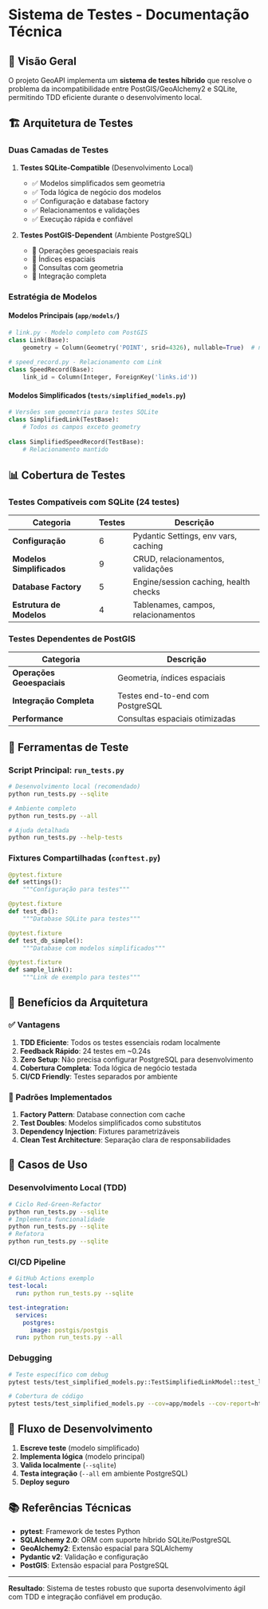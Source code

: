 # Sistema de Testes - Documentação Técnica

## 🎯 Visão Geral

O projeto GeoAPI implementa um **sistema de testes híbrido** que resolve o problema da incompatibilidade entre PostGIS/GeoAlchemy2 e SQLite, permitindo TDD eficiente durante o desenvolvimento local.

## 🏗️ Arquitetura de Testes

### Duas Camadas de Testes

1. **Testes SQLite-Compatible** (Desenvolvimento Local)
   - ✅ Modelos simplificados sem geometria
   - ✅ Toda lógica de negócio dos modelos
   - ✅ Configuração e database factory
   - ✅ Relacionamentos e validações
   - ✅ Execução rápida e confiável

2. **Testes PostGIS-Dependent** (Ambiente PostgreSQL)
   - 🔶 Operações geoespaciais reais
   - 🔶 Índices espaciais
   - 🔶 Consultas com geometria
   - 🔶 Integração completa

### Estratégia de Modelos

#### Modelos Principais (`app/models/`)
```python
# link.py - Modelo completo com PostGIS
class Link(Base):
    geometry = Column(Geometry('POINT', srid=4326), nullable=True)  # nullable para testes
    
# speed_record.py - Relacionamento com Link
class SpeedRecord(Base):
    link_id = Column(Integer, ForeignKey('links.id'))
```

#### Modelos Simplificados (`tests/simplified_models.py`)
```python
# Versões sem geometria para testes SQLite
class SimplifiedLink(TestBase):
    # Todos os campos exceto geometry
    
class SimplifiedSpeedRecord(TestBase):
    # Relacionamento mantido
```

## 📊 Cobertura de Testes

### Testes Compatíveis com SQLite (24 testes)

| Categoria | Testes | Descrição |
|-----------|--------|-----------|
| **Configuração** | 6 | Pydantic Settings, env vars, caching |
| **Modelos Simplificados** | 9 | CRUD, relacionamentos, validações |
| **Database Factory** | 5 | Engine/session caching, health checks |
| **Estrutura de Modelos** | 4 | Tablenames, campos, relacionamentos |

### Testes Dependentes de PostGIS

| Categoria | Descrição |
|-----------|-----------|
| **Operações Geoespaciais** | Geometria, índices espaciais |
| **Integração Completa** | Testes end-to-end com PostgreSQL |
| **Performance** | Consultas espaciais otimizadas |

## 🔧 Ferramentas de Teste

### Script Principal: `run_tests.py`

```bash
# Desenvolvimento local (recomendado)
python run_tests.py --sqlite

# Ambiente completo
python run_tests.py --all

# Ajuda detalhada
python run_tests.py --help-tests
```

### Fixtures Compartilhadas (`conftest.py`)

```python
@pytest.fixture
def settings():
    """Configuração para testes"""

@pytest.fixture
def test_db():
    """Database SQLite para testes"""

@pytest.fixture  
def test_db_simple():
    """Database com modelos simplificados"""

@pytest.fixture
def sample_link():
    """Link de exemplo para testes"""
```

## 🎯 Benefícios da Arquitetura

### ✅ Vantagens

1. **TDD Eficiente**: Todos os testes essenciais rodam localmente
2. **Feedback Rápido**: 24 testes em ~0.24s
3. **Zero Setup**: Não precisa configurar PostgreSQL para desenvolvimento
4. **Cobertura Completa**: Toda lógica de negócio testada
5. **CI/CD Friendly**: Testes separados por ambiente

### 🎨 Padrões Implementados

1. **Factory Pattern**: Database connection com cache
2. **Test Doubles**: Modelos simplificados como substitutos
3. **Dependency Injection**: Fixtures parametrizáveis
4. **Clean Test Architecture**: Separação clara de responsabilidades

## 📝 Casos de Uso

### Desenvolvimento Local (TDD)
```bash
# Ciclo Red-Green-Refactor
python run_tests.py --sqlite
# Implementa funcionalidade
python run_tests.py --sqlite
# Refatora
python run_tests.py --sqlite
```

### CI/CD Pipeline
```yaml
# GitHub Actions exemplo
test-local:
  run: python run_tests.py --sqlite

test-integration:
  services:
    postgres:
      image: postgis/postgis
  run: python run_tests.py --all
```

### Debugging
```bash
# Teste específico com debug
pytest tests/test_simplified_models.py::TestSimplifiedLinkModel::test_link_creation -v -s

# Cobertura de código
pytest tests/test_simplified_models.py --cov=app/models --cov-report=html
```

## 🔄 Fluxo de Desenvolvimento

1. **Escreve teste** (modelo simplificado)
2. **Implementa lógica** (modelo principal)
3. **Valida localmente** (`--sqlite`)
4. **Testa integração** (`--all` em ambiente PostgreSQL)
5. **Deploy seguro**

## 📚 Referências Técnicas

- **pytest**: Framework de testes Python
- **SQLAlchemy 2.0**: ORM com suporte híbrido SQLite/PostgreSQL
- **GeoAlchemy2**: Extensão espacial para SQLAlchemy
- **Pydantic v2**: Validação e configuração
- **PostGIS**: Extensão espacial para PostgreSQL

---

**Resultado**: Sistema de testes robusto que suporta desenvolvimento ágil com TDD e integração confiável em produção.
